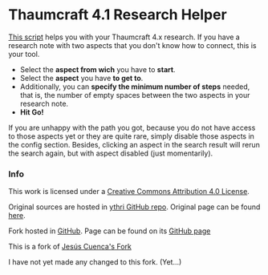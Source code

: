 
Thaumcraft 4.1 Research Helper
==========

[This script](http://jimmon89.github.io/tcresearch/) helps you with your Thaumcraft 4.x research. If you have a research note with two aspects that you don't know how to connect, this is your tool.

+ Select the __aspect from wich__ you have to __start__.
+ Select the __aspect__ you have __to get to__.
+ Additionally, you can __specify the minimum number of steps__ needed, that is, the number of empty spaces between the two aspects in your research note.
+ __Hit Go!__

If you are unhappy with the path you got, because you do not have access to those aspects yet or they are quite rare, simply disable those aspects in the config section. Besides, clicking an aspect in the search result will rerun the search again, but with aspect disabled (just momentarily).


### Info

This work is licensed under a [Creative Commons Attribution 4.0 License](http://creativecommons.org/licenses/by/4.0/).

Original sources are hosted in [ythri GitHub repo](https://github.com/ythri/tcresearch). Original page can be found [here](http://ythri.github.io/tcresearch/).

Fork hosted in [GitHub](https://github.com/jimmon89/tcresearch). Page can be found on its [GitHub page](http://jimmon89.github.io/tcresearch/)

This is a fork of [Jesús Cuenca's Fork](https://jesuscuenca.github.io/tcresearch/)

I have not yet made any changed to this fork. (Yet...)
